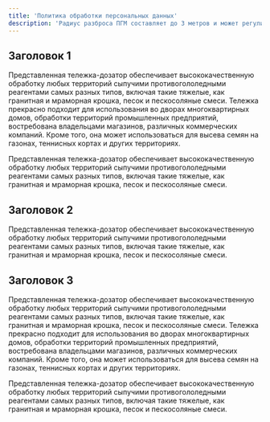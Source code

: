 ```yaml
---
title: 'Политика обработки персональных данных'
description: 'Радиус разброса ПГМ составляет до 3 метров и может регулироваться.'
---
```


## Заголовок 1

Представленная тележка-дозатор обеспечивает высококачественную обработку любых территорий сыпучими противогололедными реагентами самых разных типов, включая такие тяжелые, как гранитная и мраморная крошка, песок и пескосоляные смеси. Тележка прекрасно подходит для использования во дворах многоквартирных домов, обработки территорий промышленных предприятий, востребована владельцами магазинов, различных коммерческих компаний. Кроме того, она может использоваться для высева семян на газонах, теннисных кортах и других территориях.

Представленная тележка-дозатор обеспечивает высококачественную обработку любых территорий сыпучими противогололедными реагентами самых разных типов, включая такие тяжелые, как гранитная и мраморная крошка, песок и пескосоляные смеси.

## Заголовок 2

Представленная тележка-дозатор обеспечивает высококачественную обработку любых территорий сыпучими противогололедными реагентами самых разных типов, включая такие тяжелые, как гранитная и мраморная крошка, песок и пескосоляные смеси.

## Заголовок 3

Представленная тележка-дозатор обеспечивает высококачественную обработку любых территорий сыпучими противогололедными реагентами самых разных типов, включая такие тяжелые, как гранитная и мраморная крошка, песок и пескосоляные смеси. Тележка прекрасно подходит для использования во дворах многоквартирных домов, обработки территорий промышленных предприятий, востребована владельцами магазинов, различных коммерческих компаний. Кроме того, она может использоваться для высева семян на газонах, теннисных кортах и других территориях.

Представленная тележка-дозатор обеспечивает высококачественную обработку любых территорий сыпучими противогололедными реагентами самых разных типов, включая такие тяжелые, как гранитная и мраморная крошка, песок и пескосоляные смеси.
